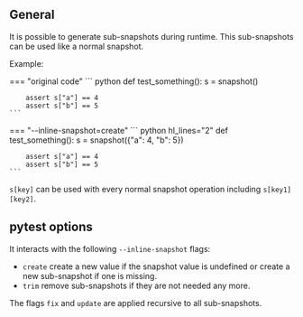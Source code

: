 ## General

It is possible to generate sub-snapshots during runtime.
This sub-snapshots can be used like a normal snapshot.

Example:

=== "original code"
    <!-- inline-snapshot: first_block outcome-passed=1 outcome-errors=1 -->
    ``` python
    def test_something():
        s = snapshot()

        assert s["a"] == 4
        assert s["b"] == 5
    ```

=== "--inline-snapshot=create"
    <!-- inline-snapshot: create outcome-passed=1 -->
    ``` python hl_lines="2"
    def test_something():
        s = snapshot({"a": 4, "b": 5})

        assert s["a"] == 4
        assert s["b"] == 5
    ```

`s[key]` can be used with every normal snapshot operation including `s[key1][key2]`.


## pytest options

It interacts with the following `--inline-snapshot` flags:

- `create` create a new value if the snapshot value is undefined or create a new sub-snapshot if one is missing.
- `trim` remove sub-snapshots if they are not needed any more.

The flags `fix` and `update` are applied recursive to all sub-snapshots.
